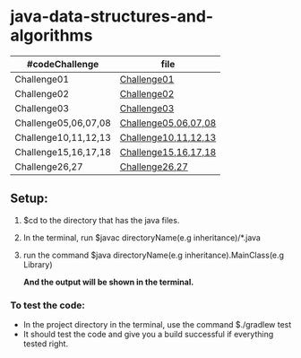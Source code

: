 # java-data-structures-and-algorithms

#codeChallenge | file 
--------------- | --------------- 
Challenge01 | [Challenge01](codeChallenge01/README.md)
Challenge02 | [Challenge02](codeChallenge02/README.md)
Challenge03 | [Challenge03](codeChallenge03/README.md)
Challenge05,06,07,08 | [Challenge05,06,07,08](codeChallenge05/README.md)
Challenge10,11,12,13 | [Challenge10,11,12,13](stacksAndQueues/README.md)
Challenge15,16,17,18 | [Challenge15,16,17,18](trees/README.md)
Challenge26,27 | [Challenge26,27](insertionSort/README.md)


## Setup:
1. $cd to the directory that has the java files.
2. In the terminal, run $javac directoryName(e.g inheritance)/*.java
3. run the command $java directoryName(e.g inheritance).MainClass(e.g Library)
   
   **And the output will be shown in the terminal.**

### To test the code:
+ In the project directory in the terminal, use the command $./gradlew test
+ It should test the code and give you a build successful if everything tested right.


